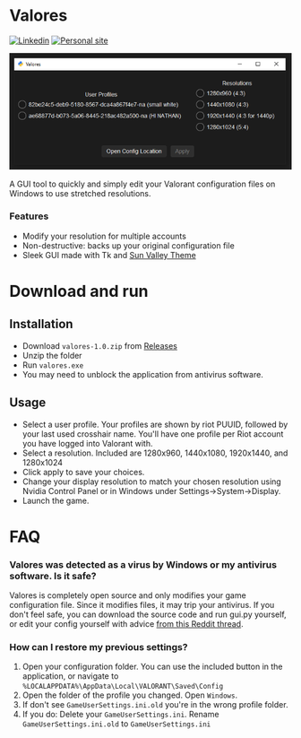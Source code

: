# Valores
[![Linkedin](https://img.shields.io/badge/LinkedIn-blue)](https://www.linkedin.com/in/jakob-edgeworth-a86aa530a/)
[![Personal site](https://img.shields.io/badge/Personal_Site-grey)](https://www.jakobedgeworth.com/)

![valores](https://github.com/coolnormal23/valores/blob/master/asset/valores.png)

A GUI tool to quickly and simply edit your Valorant configuration files on Windows to use stretched resolutions.
### Features
- Modify your resolution for multiple accounts
- Non-destructive: backs up your original configuration file
- Sleek GUI made with Tk and [Sun Valley Theme](https://github.com/rdbende/Sun-Valley-ttk-theme)

# Download and run
## Installation
- Download `valores-1.0.zip` from [Releases](https://github.com/coolnormal23/valores/releases/tag/release)
- Unzip the folder
- Run `valores.exe`
- You may need to unblock the application from antivirus software.
## Usage
- Select a user profile. Your profiles are shown by riot PUUID, followed by your last used crosshair name. You'll have one profile per Riot account you have logged into Valorant with.
- Select a resolution. Included are 1280x960, 1440x1080, 1920x1440, and 1280x1024
- Click apply to save your choices.
- Change your display resolution to match your chosen resolution using Nvidia Control Panel or in Windows under Settings->System->Display.
- Launch the game.

# FAQ
### Valores was detected as a virus by Windows or my antivirus software. Is it safe?
Valores is completely open source and only modifies your game configuration file. Since it modifies files, it may trip your antivirus. If you don't feel safe, you can download the source code and run gui.py yourself, or edit your config yourself with advice [from this Reddit thread](https://www.reddit.com/r/ValorantTechSupport/comments/1gkli2u/comment/lvx1yc7/).
### How can I restore my previous settings?
1. Open your configuration folder. You can use the included button in the application, or navigate to `%LOCALAPPDATA%\AppData\Local\VALORANT\Saved\Config`
2. Open the folder of the profile you changed. Open `Windows`.
3. If don't see `GameUserSettings.ini.old` you're in the wrong profile folder.
4. If you do: Delete your `GameUserSettings.ini`. Rename `GameUserSettings.ini.old` to `GameUserSettings.ini`
